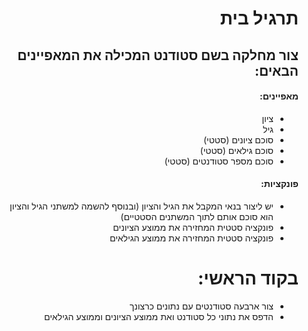 <div dir="rtl">
<h1>
תרגיל בית
</h1>
<h2>
צור מחלקה בשם סטודנט המכילה את המאפיינים הבאים:
</h2>

<h4>
מאפיינים:
</h4>


*  ציון
*  גיל
* סוכם ציונים (סטטי)
* סוכם גילאים (סטטי)
* סוכם מספר סטודנטים (סטטי)

<h4>
פונקציות:
</h4>


* יש ליצור בנאי המקבל את הגיל והציון (ובנוסף להשמה למשתני הגיל והציון הוא סוכם אותם לתוך המשתנים הסטטיים) 
* פונקציה סטטית המחזירה את ממוצע הציונים
* פונקציה סטטית המחזירה את ממוצע הגילאים


<h1>
בקוד הראשי:
</h1>

* צור ארבעה סטודנטים עם נתונים כרצונך
* הדפס את נתוני כל סטודנט ואת ממוצע הציונים וממוצע הגילאים
</div>